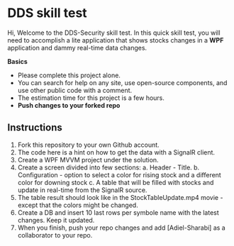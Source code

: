 # DDS skill test

Hi, Welcome to the DDS-Security skill test. 
In this quick skill test, you will need to accomplish a lite application that shows stocks changes in a **WPF** application and dammy real-time data changes. 

**Basics**

 - Please complete this project alone. 
 - You can search for help on any site, use open-source components, and use other public code with a comment. 
 - The estimation time for this project is a few hours. 
 - **Push changes to your forked repo**
 
 ## Instructions
 1. Fork this repository to your own Github account. 
 2. The code here is a hint on how to get the data with a SignalR client. 
 3. Create a WPF MVVM project under the solution. 
 4. Create  a screen divided into few sections: 
       a. Header - Title.
       b. Configuration - option to select a color for rising stock and a different color for downing stock
       c. A table that will be filled with stocks and update in real-time from the SignalR source. 
5. The table result should look like in the StockTableUpdate.mp4 movie - except that the colors might be changed. 
6. Create a DB and insert 10 last rows per symbole name with the latest changes. Keep it updated. 
7. When you finish, push your repo changes and add [Adiel-Sharabi]  as a collaborator to your repo. 
 
